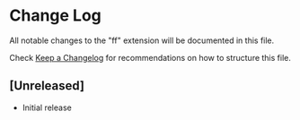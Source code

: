 # Change Log

All notable changes to the "ff" extension will be documented in this file.

Check [Keep a Changelog](http://keepachangelog.com/) for recommendations on how to structure this file.

## [Unreleased]

- Initial release